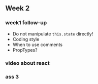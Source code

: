 ## Week 2

### week1 follow-up

* Do not manipulate `this.state` directly!
* Coding style
* When to use comments
* PropTypes?

### video about react

### ass 3
